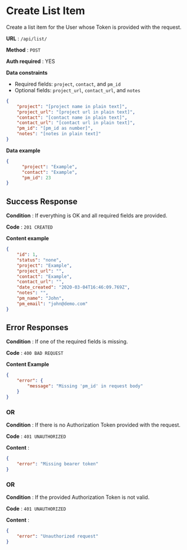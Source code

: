 # Create List Item

Create a list item for the User whose Token is provided with the request.

**URL** : `/api/list/`

**Method** : `POST`

**Auth required** : YES

**Data constraints**

* Required fields: `project`, `contact`, and `pm_id`
* Optional fields: `project_url`, `contact_url`, and `notes`

```json
{
    "project": "[project name in plain text]",
    "project_url": "[project url in plain text]",
    "contact": "[contact name in plain text]",
    "contact_url": "[contact url in plain text]",
    "pm_id": "[pm_id as number]",
    "notes": "[notes in plain text]"
}
```

**Data example**

```json
{
	  "project": "Example",
	  "contact": "Example",
	  "pm_id": 23
}
```

## Success Response

**Condition** : If everything is OK and all required fields are provided.

**Code** : `201 CREATED`

**Content example**

```json
{
    "id": 1,
    "status": "none",
    "project": "Example",
    "project_url": "",
    "contact": "Example",
    "contact_url": "",
    "date_created": "2020-03-04T16:46:09.769Z",
    "notes": "",
    "pm_name": "John",
    "pm_email": "john@demo.com"
}
```

## Error Responses

**Condition** : If one of the required fields is missing.

**Code** : `400 BAD REQUEST`

**Content Example**

```json
{
    "error": {
        "message": "Missing 'pm_id' in request body"
    }
}
```

### OR

**Condition** : If there is no Authorization Token provided with the request.

**Code** : `401 UNAUTHORIZED`

**Content** : 

```json
{
    "error": "Missing bearer token"
}
```
### OR

**Condition** : If the provided Authorization Token is not valid.

**Code** : `401 UNAUTHORIZED`

**Content** : 

```json
{
    "error": "Unauthorized request"
}
```
